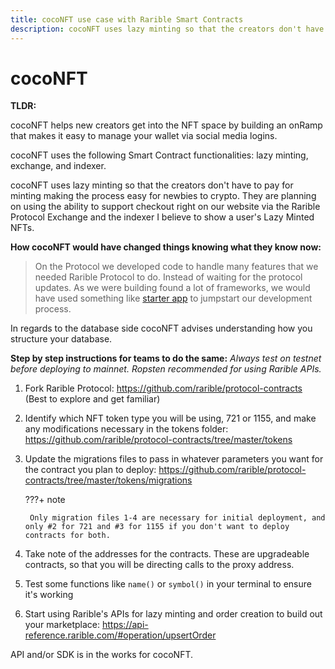 ```yaml
---
title: cocoNFT use case with Rarible Smart Contracts
description: cocoNFT uses lazy minting so that the creators don't have to pay for minting making the process easy for newbies to crypto
---
```


# cocoNFT

**TLDR:**

cocoNFT helps new creators get into the NFT space by building an onRamp that makes it easy to manage your wallet via social media logins.

cocoNFT uses the following Smart Contract functionalities: lazy minting, exchange, and indexer.

cocoNFT uses lazy minting so that the creators don't have to pay for minting making the process easy for newbies to crypto. They are planning on using the ability to support checkout right on our website via the Rarible Protocol Exchange and the indexer I believe to show a user's Lazy Minted NFTs.

**How cocoNFT would have changed things knowing what they know now:**

> On the Protocol we developed code to handle many features that we needed Rarible Protocol to do. Instead of waiting for the protocol updates.
As we were building found a lot of frameworks, we would have used something like [starter app](https://github.com/austintgriffith/scaffold-eth/tree/rarible-starter-app) to jumpstart our development process.

In regards to the database side cocoNFT advises understanding how you structure your database.

**Step by step instructions for teams to do the same:**
*Always test on testnet before deploying to mainnet. Ropsten recommended for using Rarible APIs.*

1. Fork Rarible Protocol: https://github.com/rarible/protocol-contracts (Best to explore and get familiar)
2. Identify which NFT token type you will be using, 721 or 1155, and make any modifications necessary in the tokens folder: https://github.com/rarible/protocol-contracts/tree/master/tokens
3. Update the migrations files to pass in whatever parameters you want for the contract you plan to deploy: https://github.com/rarible/protocol-contracts/tree/master/tokens/migrations

    ???+ note
   
        Only migration files 1-4 are necessary for initial deployment, and only #2 for 721 and #3 for 1155 if you don't want to deploy contracts for both.

6. Take note of the addresses for the contracts. These are upgradeable contracts, so that you will be directing calls to the proxy address.
7. Test some functions like `name()` or `symbol()` in your terminal to ensure it's working
8. Start using Rarible's APIs for lazy minting and order creation to build out your marketplace: https://api-reference.rarible.com/#operation/upsertOrder

API and/or SDK is in the works for cocoNFT.
